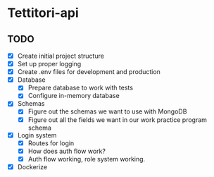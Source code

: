 # Tettitori-api

## TODO

- [x] Create initial project structure
- [x] Set up proper logging
- [x] Create .env files for development and production
- [x] Database
  - [x] Prepare database to work with tests
  - [x] Configure in-memory database
- [x] Schemas
  - [x] Figure out the schemas we want to use with MongoDB
  - [x] Figure out all the fields we want in our work practice program schema
- [x] Login system
  - [x] Routes for login
  - [x] How does auth flow work?
  - [x] Auth flow working, role system working.
- [x] Dockerize
